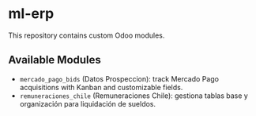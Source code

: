 # ml-erp

This repository contains custom Odoo modules.

## Available Modules
- `mercado_pago_bids` (Datos Prospeccion): track Mercado Pago acquisitions with Kanban and customizable fields.
- `remuneraciones_chile` (Remuneraciones Chile): gestiona tablas base y organización para liquidación de sueldos.
